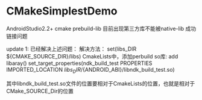 # CMakeSimplestDemo
AndroidStudio2.2+ cmake  prebuild-lib
目前出现第三方库不能被native-lib 成功链接问题

update 1:
已经解决上述问题：
解决方法：
set(libs_DIR ${CMAKE_SOURCE_DIR}/libs)
CmakeLists中，添加perbuild so库:
add libaray()
set_target_properties(ndk_build_test   PROPERTIES IMPORTED_LOCATION  ${libs_DIR}/${ANDROID_ABI}/libndk_build_test.so)

其中libndk_build_test.so文件的位置要相对于CmakeLists的位置，也就是相对于CMake_SOURCE_Dir的位置